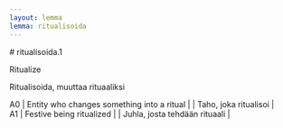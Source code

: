 ```yaml
---
layout: lemma
lemma: ritualisoida
---
```


<div class="sense">
# <span class="sensename">ritualisoida.1</span>

<span class="description">Ritualize</span>

<span class="description">Ritualisoida, muuttaa rituaaliksi</span>

A0 | Entity who changes something into a ritual |   | Taho, joka ritualisoi |  
A1 | Festive being ritualized |   | Juhla, josta tehdään rituaali |  

</div>


